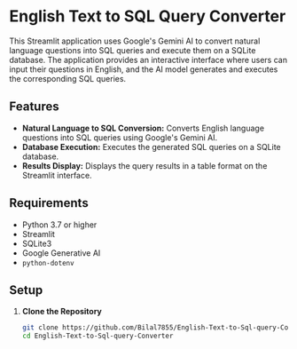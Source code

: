 # English Text to SQL Query Converter

This Streamlit application uses Google's Gemini AI to convert natural language questions into SQL queries and execute them on a SQLite database. The application provides an interactive interface where users can input their questions in English, and the AI model generates and executes the corresponding SQL queries.

## Features

- **Natural Language to SQL Conversion:** Converts English language questions into SQL queries using Google's Gemini AI.
- **Database Execution:** Executes the generated SQL queries on a SQLite database.
- **Results Display:** Displays the query results in a table format on the Streamlit interface.

## Requirements

- Python 3.7 or higher
- Streamlit
- SQLite3
- Google Generative AI
- `python-dotenv`

## Setup

1. **Clone the Repository**

   ```bash
   git clone https://github.com/Bilal7855/English-Text-to-Sql-query-Converter.git
   cd English-Text-to-Sql-query-Converter

